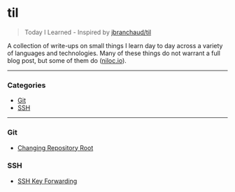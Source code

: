# til

> Today I Learned - Inspired by [jbranchaud/til](https://github.com/jbranchaud/til)

A collection of write-ups on small things I learn day to day across a variety
of languages and technologies.  Many of these things do not warrant a full blog
post, but some of them do ([niloc.io](http://niloc.io)).

---

### Categories

* [Git](#git)
* [SSH](#ssh)

---

### Git

- [Changing Repository Root](git/changing-repository-root.md)

### SSH

- [SSH Key Forwarding](ssh/ssh-key-forwarding.md)
